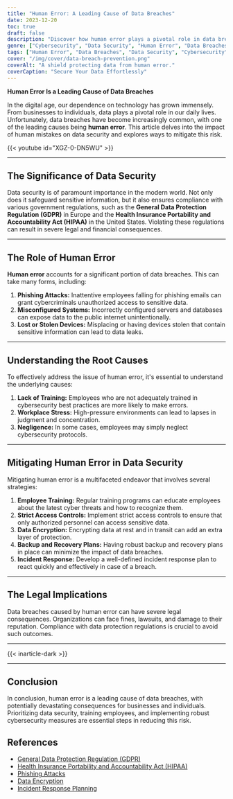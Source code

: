 ```yaml
---
title: "Human Error: A Leading Cause of Data Breaches"
date: 2023-12-20
toc: true
draft: false
description: "Discover how human error plays a pivotal role in data breaches and how to prevent them effortlessly."
genre: ["Cybersecurity", "Data Security", "Human Error", "Data Breaches", "Data Protection", "Cyber Threats", "Data Privacy", "Information Security", "Digital Security", "Security Training"]
tags: ["Human Error", "Data Breaches", "Data Security", "Cybersecurity", "Data Protection", "Cyber Threats", "Data Privacy", "Information Security", "Digital Security", "Security Training", "Phishing Attacks", "Data Encryption", "Incident Response", "GDPR", "HIPAA", "Preventing Data Breaches", "Mitigating Human Error", "Data Breach Prevention", "Employee Training", "Access Controls", "Data Encryption", "Backup and Recovery", "Incident Response Plan", "Legal Implications", "Data Protection Regulations", "Cybersecurity Measures"]
cover: "/img/cover/data-breach-prevention.png"
coverAlt: "A shield protecting data from human error."
coverCaption: "Secure Your Data Effortlessly"
---
```


**Human Error Is a Leading Cause of Data Breaches**

In the digital age, our dependence on technology has grown immensely. From businesses to individuals, data plays a pivotal role in our daily lives. Unfortunately, data breaches have become increasingly common, with one of the leading causes being **human error**. This article delves into the impact of human mistakes on data security and explores ways to mitigate this risk.

{{< youtube id="XGZ-0-DN5WU" >}}

______
## The Significance of Data Security
Data security is of paramount importance in the modern world. Not only does it safeguard sensitive information, but it also ensures compliance with various government regulations, such as the **General Data Protection Regulation (GDPR)** in Europe and the **Health Insurance Portability and Accountability Act (HIPAA)** in the United States. Violating these regulations can result in severe legal and financial consequences.

______
## The Role of Human Error
**Human error** accounts for a significant portion of data breaches. This can take many forms, including:

1. **Phishing Attacks:** Inattentive employees falling for phishing emails can grant cybercriminals unauthorized access to sensitive data.
2. **Misconfigured Systems:** Incorrectly configured servers and databases can expose data to the public internet unintentionally.
3. **Lost or Stolen Devices:** Misplacing or having devices stolen that contain sensitive information can lead to data leaks.

______
## Understanding the Root Causes
To effectively address the issue of human error, it's essential to understand the underlying causes:

1. **Lack of Training:** Employees who are not adequately trained in cybersecurity best practices are more likely to make errors.
2. **Workplace Stress:** High-pressure environments can lead to lapses in judgment and concentration.
3. **Negligence:** In some cases, employees may simply neglect cybersecurity protocols.

______

## Mitigating Human Error in Data Security
Mitigating human error is a multifaceted endeavor that involves several strategies:

1. **Employee Training:** Regular training programs can educate employees about the latest cyber threats and how to recognize them.
2. **Strict Access Controls:** Implement strict access controls to ensure that only authorized personnel can access sensitive data.
3. **Data Encryption:** Encrypting data at rest and in transit can add an extra layer of protection.
4. **Backup and Recovery Plans:** Having robust backup and recovery plans in place can minimize the impact of data breaches.
5. **Incident Response:** Develop a well-defined incident response plan to react quickly and effectively in case of a breach.

______

## The Legal Implications
Data breaches caused by human error can have severe legal consequences. Organizations can face fines, lawsuits, and damage to their reputation. Compliance with data protection regulations is crucial to avoid such outcomes.

______
{{< inarticle-dark >}}
______

## Conclusion
In conclusion, human error is a leading cause of data breaches, with potentially devastating consequences for businesses and individuals. Prioritizing data security, training employees, and implementing robust cybersecurity measures are essential steps in reducing this risk.

## References
- [General Data Protection Regulation (GDPR)](https://eur-lex.europa.eu/eli/reg/2016/679/oj)
- [Health Insurance Portability and Accountability Act (HIPAA)](https://www.hhs.gov/hipaa/index.html)
- [Phishing Attacks](https://consumer.ftc.gov/articles/how-recognize-and-avoid-phishing-scams)
- [Data Encryption](https://www.nist.gov/topics/cryptography)
- [Incident Response Planning](https://www.cisa.gov/sites/default/files/publications/Incident-Response-Plan-Basics_508c.pdf)
